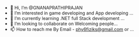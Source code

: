 - 👋 Hi, I’m @GNANAPRATHIPRAJAN
- 👀 I’m interested in game developing and App developing ...
- 🌱 I’m currently learning .NET full Stack development ...
- 💞️ I’m looking to collaborate on Welcoming people...
- 📫 How to reach me By Email - phy6fiziks@gmail.com or ...

<!---
GNANAPRATHIPRAJAN/GNANAPRATHIPRAJAN is a ✨ special ✨ repository because its `README.md` (this file) appears on your GitHub profile.
You can click the Preview link to take a look at your changes.
--->
